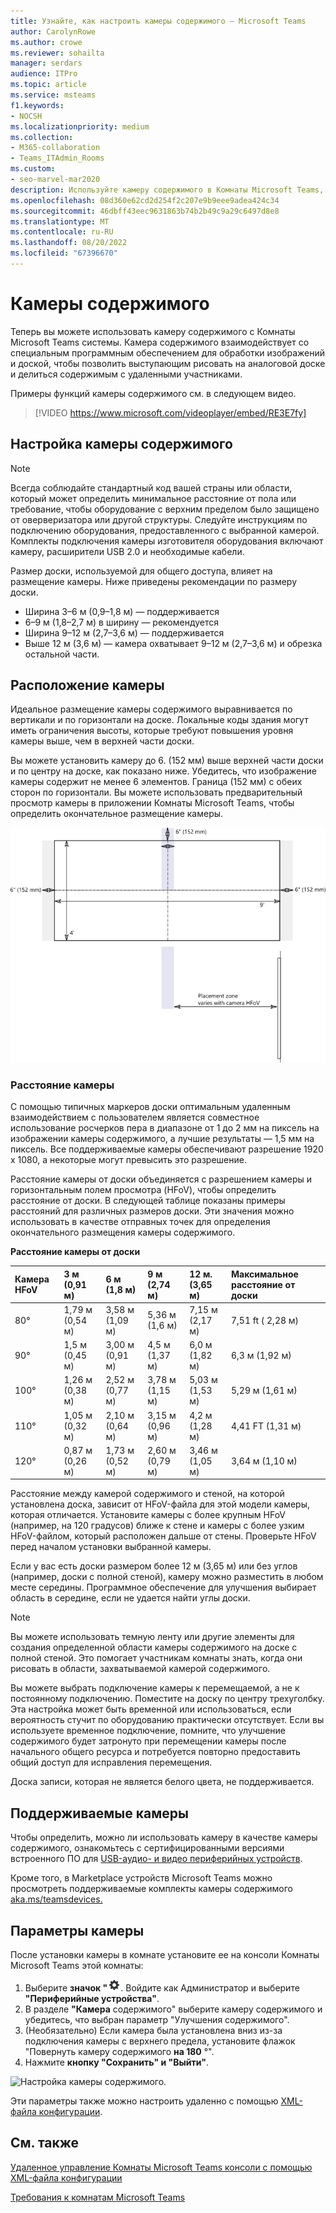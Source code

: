 ```yaml
---
title: Узнайте, как настроить камеры содержимого — Microsoft Teams
author: CarolynRowe
ms.author: crowe
ms.reviewer: sohailta
manager: serdars
audience: ITPro
ms.topic: article
ms.service: msteams
f1.keywords:
- NOCSH
ms.localizationpriority: medium
ms.collection:
- M365-collaboration
- Teams_ITAdmin_Rooms
ms.custom:
- seo-marvel-mar2020
description: Используйте камеру содержимого в Комнаты Microsoft Teams, которая взаимодействует с программой обработки изображений, чтобы выступающие рисовать на аналоговой доске.
ms.openlocfilehash: 08d360e62cd2d254f2c207e9b9eee9adea424c34
ms.sourcegitcommit: 46dbff43eec9631863b74b2b49c9a29c6497d8e8
ms.translationtype: MT
ms.contentlocale: ru-RU
ms.lasthandoff: 08/20/2022
ms.locfileid: "67396670"
---
```

# <a name="content-cameras"></a>Камеры содержимого

Теперь вы можете использовать камеру содержимого с Комнаты Microsoft Teams системы. Камера содержимого взаимодействует со специальным программным обеспечением для обработки изображений и доской, чтобы позволить выступающим рисовать на аналоговой доске и делиться содержимым с удаленными участниками.

Примеры функций камеры содержимого см. в следующем видео.

> [!VIDEO https://www.microsoft.com/videoplayer/embed/RE3E7fy]

## <a name="set-up-a-content-camera"></a>Настройка камеры содержимого

> [!NOTE]
> Всегда соблюдайте стандартный код вашей страны или области, который может определить минимальное расстояние от пола или требование, чтобы оборудование с верхним пределом было защищено от оверверизатора или другой структуры. Следуйте инструкциям по подключению оборудования, предоставленного с выбранной камерой. Комплекты подключения камеры изготовителя оборудования включают камеру, расширители USB 2.0 и необходимые кабели.

Размер доски, используемой для общего доступа, влияет на размещение камеры. Ниже приведены рекомендации по размеру доски.

- Ширина 3–6 м (0,9–1,8 м) — поддерживается
- 6–9 м (1,8–2,7 м) в ширину — рекомендуется
- Ширина 9–12 м (2,7–3,6 м) — поддерживается
- Выше 12 м (3,6 м) — камера охватывает 9–12 м (2,7–3,6 м) и обрезка остальной части.

## <a name="camera-location"></a>Расположение камеры

Идеальное размещение камеры содержимого выравнивается по вертикали и по горизонтали на доске. Локальные коды здания могут иметь ограничения высоты, которые требуют повышения уровня камеры выше, чем в верхней части доски.

Вы можете установить камеру до 6. (152 мм) выше верхней части доски и по центру на доске, как показано ниже. Убедитесь, что изображение камеры содержит не менее 6 элементов. Граница (152 мм) с обеих сторон по горизонтали. Вы можете использовать предварительный просмотр камеры в приложении Комнаты Microsoft Teams, чтобы определить окончательное размещение камеры.

![Схема размещения камеры содержимого.](../media/Magic-whiteboard.png)

### <a name="camera-distances"></a>Расстояние камеры

С помощью типичных маркеров доски оптимальным удаленным взаимодействием с пользователем является совместное использование росчерков пера в диапазоне от 1 до 2 мм на пиксель на изображении камеры содержимого, а лучшие результаты — 1,5 мм на пиксель. Все поддерживаемые камеры обеспечивают разрешение 1920 x 1080, а некоторые могут превысить это разрешение.

Расстояние камеры от доски объединяется с разрешением камеры и горизонтальным полем просмотра (HFoV), чтобы определить расстояние от доски. В следующей таблице показаны примеры расстояний для различных размеров доски. Эти значения можно использовать в качестве отправных точек для определения окончательного размещения камеры содержимого.

**Расстояние камеры от доски**

| Камера HFoV |3 м (0,91 м)     | 6 м (1,8 м)    | 9 м (2,74 м)        |12 м.  (3,65 м)         | Максимальное расстояние от доски  |
|:---         |:---               |:---                |:---                 |:---             | :--- |
| 80°         | 1,79 м (0,54 м) | 3,58 м (1,09 м)  | 5,36 м (1,6 м)    |7,15 м (2,17 м) |7,51 ft ( 2,28 м) |
| 90°         | 1,5 м (0,45 м) | 3,00 м (0,91 м)   | 4,5 м (1,37 м)    |6,0 м (1,82 м)    |6,3 м (1,92 м) |
| 100°        | 1,26 м (0,38 м)| 2,52 м (0,77 м)   | 3,78 м (1,15 м)   |5,03 м (1,53 м)   |5,29 м (1,61 м) |
| 110°        | 1,05 м (0,32 м)| 2,10 м (0,64 м)   | 3,15 м (0,96 м)   |4,2 м (1,28 м)    |4,41 FT (1,31 м) |
| 120°        | 0,87 м (0,26 м)| 1,73 м (0,52 м)   | 2,60 м (0,79 м)   |3,46 м (1,05 м)   |3,64 м (1,10 м) |
             

Расстояние между камерой содержимого и стеной, на которой установлена доска, зависит от HFoV-файла для этой модели камеры, которая отличается. Установите камеры с более крупным HFoV (например, на 120 градусов) ближе к стене и камеры с более узким HFoV-файлом, который расположен дальше от стены. Проверьте HFoV перед началом установки выбранной камеры.

Если у вас есть доски размером более 12 м (3,65 м) или без углов (например, доски с полной стеной), камеру можно разместить в любом месте середины. Программное обеспечение для улучшения выбирает область в середине, если не удается найти углы доски.

> [!NOTE]
> Вы можете использовать темную ленту или другие элементы для создания определенной области камеры содержимого на доске с полной стеной. Это помогает участникам комнаты знать, когда они рисовать в области, захватываемой камерой содержимого.
>
> Вы можете выбрать подключение камеры к перемещаемой, а не к постоянному подключению. Поместите на доску по центру трехуголбку. Эта настройка может быть временной или использоваться, если вероятность стучит по оборудованию практически отсутствует. Если вы используете временное подключение, помните, что улучшение содержимого будет затронуто при перемещении камеры после начального общего ресурса и потребуется повторно предоставить общий доступ для исправления перемещения.
>
> Доска записи, которая не является белого цвета, не поддерживается.

## <a name="supported-cameras"></a>Поддерживаемые камеры

Чтобы определить, можно ли использовать камеру в качестве камеры содержимого, ознакомьтесь с сертифицированными версиями встроенного ПО для [USB-аудио- и видео периферийных устройств](requirements.md#certified-firmware-versions-for-usb-audio-and-video-peripherals).

Кроме того, в Marketplace устройств Microsoft Teams можно просмотреть поддерживаемые комплекты камеры содержимого [aka.ms/teamsdevices.](https://aka.ms/teamsdevices)

## <a name="camera-settings"></a>Параметры камеры

После установки камеры в комнате установите ее на консоли Комнаты Microsoft Teams этой комнаты:

1. Выберите **значок "**![Параметры"](../media/70f1b43f-16d6-4172-9139-71d845c4ed5c.png). Войдите как Администратор и выберите **"Периферийные устройства"**.
2. В разделе **"Камера** содержимого" выберите камеру содержимого и убедитесь, что выбран  параметр "Улучшения содержимого".
3. (Необязательно) Если камера была установлена вниз из-за подключения камеры с верхнего предела, установите флажок "Повернуть камеру содержимого **на 180** °".
4. Нажмите **кнопку "Сохранить" и "Выйти"**.

![Настройка камеры содержимого.](../media/content-camera1.png)

Эти параметры также можно настроить удаленно с помощью [XML-файла конфигурации](xml-config-file.md).

## <a name="see-also"></a>См. также

[Удаленное управление Комнаты Microsoft Teams консоли с помощью XML-файла конфигурации](xml-config-file.md)

[Требования к комнатам Microsoft Teams](requirements.md)


